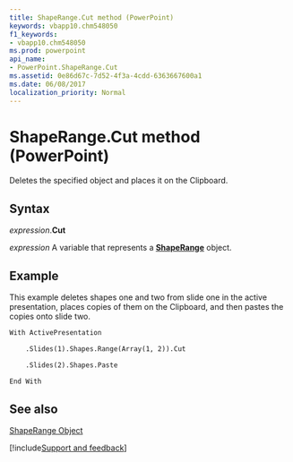 ```yaml
---
title: ShapeRange.Cut method (PowerPoint)
keywords: vbapp10.chm548050
f1_keywords:
- vbapp10.chm548050
ms.prod: powerpoint
api_name:
- PowerPoint.ShapeRange.Cut
ms.assetid: 0e86d67c-7d52-4f3a-4cdd-6363667600a1
ms.date: 06/08/2017
localization_priority: Normal
---
```



# ShapeRange.Cut method (PowerPoint)

Deletes the specified object and places it on the Clipboard.


## Syntax

_expression_.**Cut**

_expression_ A variable that represents a **[ShapeRange](PowerPoint.ShapeRange.md)** object.


## Example

This example deletes shapes one and two from slide one in the active presentation, places copies of them on the Clipboard, and then pastes the copies onto slide two.


```vb
With ActivePresentation

    .Slides(1).Shapes.Range(Array(1, 2)).Cut

    .Slides(2).Shapes.Paste

End With
```


## See also


[ShapeRange Object](PowerPoint.ShapeRange.md)

[!include[Support and feedback](~/includes/feedback-boilerplate.md)]